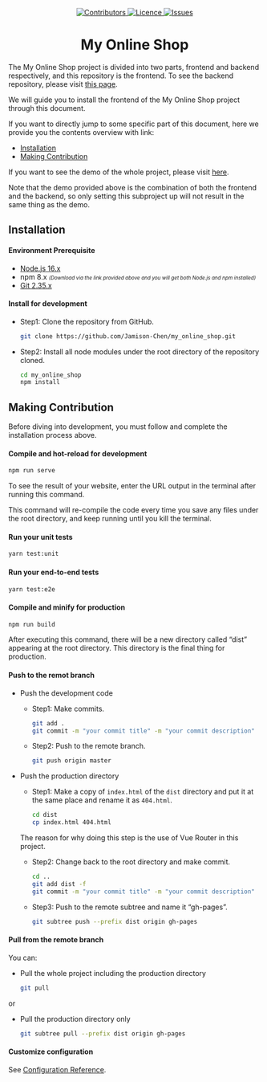 <p align="center">
    <div align="center">
        <a href="#">
            <img src="https://img.shields.io/github/contributors/Jamison-Chen/my_online_shop?color=fbbc05" alt="Contributors" />
        </a>
        <a href="#">
            <img src="https://img.shields.io/github/license/Jamison-Chen/my_online_shop" alt="Licence" />
        </a>
        <a href="#">
            <img src="https://img.shields.io/github/issues/Jamison-Chen/my_online_shop?color=ea4335" alt="Issues" />
        </a>
    </div>
</p>

<h1 align="center">My Online Shop</h1>

The My Online Shop project is divided into two parts, frontend and backend respectively,
and this repository is the frontend. To see the backend repository, please visit
[this page](https://github.com/Jamison-Chen/my_online_shop_backend).

We will guide you to install the frontend of the My Online Shop project through
this document.

If you want to directly jump to some specific part of this document,
here we provide you the contents overview with link:

* [Installation](#title-installation)
* [Making Contribution](#title-making-contribution)

If you want to see the demo of the whole project, please visit [here](https://jamison-chen.github.io/my_online_shop/).

Note that the demo provided above is the combination of both the frontend and the
backend, so only setting this subproject up will not result in the same thing
as the demo.

<h2 id="title-installation">Installation</h2>

#### Environment Prerequisite

* [Node.js 16.x](https://nodejs.org/en/download/)
* npm 8.x
    <font size="1">
        *(Download via the link provided above and you will get both Node.js
        and npm installed)*
    </font>
* [Git 2.35.x](https://git-scm.com/book/en/v2/Getting-Started-Installing-Git)

#### Install for development

* Step1: Clone the repository from GitHub.

    ```bash
    git clone https://github.com/Jamison-Chen/my_online_shop.git
    ```

* Step2: Install all node modules under the root directory of the repository cloned.

    ```bash
    cd my_online_shop
    npm install
    ```

<h2 id="title-making-contribution">Making Contribution</h2>

Before diving into development, you must follow and complete the installation
process above.

#### Compile and hot-reload for development

```bash
npm run serve
```

To see the result of your website, enter the URL output in the terminal after
running this command.

This command will re-compile the code every time you save any files
under the root directory, and keep running until you kill the terminal.

#### Run your unit tests

```bash
yarn test:unit
```

#### Run your end-to-end tests

```bash
yarn test:e2e
```

#### Compile and minify for production

```bash
npm run build
```

After executing this command, there will be a new directory called “dist” appearing
at the root directory. This directory is the final thing for production.

#### Push to the remot branch

* Push the development code
  * Step1: Make commits.

    ```bash
    git add .
    git commit -m "your commit title" -m "your commit description"
    ```

  * Step2: Push to the remote branch.

    ```bash
    git push origin master
    ```

* Push the production directory
  * Step1: Make a copy of `index.html` of the `dist` directory and put it at the
   same place and rename it as `404.html`.

    ```bash
    cd dist
    cp index.html 404.html
    ```

   The reason for why doing this step is the use of Vue Router in this project.

  * Step2: Change back to the root directory and make commit.

    ```bash
    cd ..
    git add dist -f
    git commit -m "your commit title" -m "your commit description"
    ```

  * Step3: Push to the remote subtree and name it “gh-pages”.

    ```bash
    git subtree push --prefix dist origin gh-pages
    ```

#### Pull from the remote branch

You can:

* Pull the whole project including the production directory

    ```bash
    git pull
    ```

or

* Pull the production directory only

    ```bash
    git subtree pull --prefix dist origin gh-pages
    ```

#### Customize configuration

See [Configuration Reference](https://cli.vuejs.org/config/).
